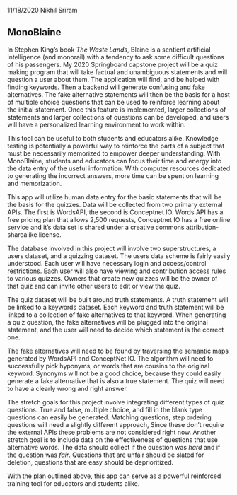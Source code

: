 11/18/2020	Nikhil Sriram

## MonoBlaine

In Stephen King’s book *The Waste Lands*, Blaine is a sentient artificial intelligence (and monorail) with a tendency to ask some difficult questions of his passengers. My 2020 Springboard capstone project will be a quiz making program that will take factual and unambiguous statements and will question a user about them. The application will find, and be helped with finding keywords. Then a backend will generate confusing and fake alternatives. The fake alternative statements will then be the basis for a host of multiple choice questions that can be used to reinforce learning about the initial statement. Once this feature is implemented, larger collections of statements and larger collections of questions can be developed, and users will have a personalized learning environment to work within.  

This tool can be useful to both students and educators alike. Knowledge testing is potentially a powerful way to reinforce the parts of a subject that must be necessarily memorized to empower deeper understanding. With MonoBlaine, students and educators can focus their time and energy into the data entry of the useful information. With computer resources dedicated to generating the incorrect answers, more time can be spent on learning and memorization.  

This app will utilize human data entry for the basic statements that will be the basis for the quizzes. Data will be collected from two primary external APIs. The first is WordsAPI, the second is Conceptnet IO. Words API has a free pricing plan that allows 2,500 requests, Conceptnet IO has a free online service and it’s data set is shared under a creative commons attribution-sharealike license.  

The database involved in this project will involve two superstructures, a users dataset, and a quizzing dataset. The users data scheme is fairly easily understood. Each user will have necessary login and access/control restrictions. Each user will also have viewing and contribution access rules to various quizzes. Owners that create new quizzes will be the owner of that quiz and can invite other users to edit or view the quiz.  

The quiz dataset will be built around truth statements. A truth statement will be linked to a keywords dataset. Each keyword and truth statement will be linked to a collection of fake alternatives to that keyword. When generating a quiz question, the fake alternatives will be plugged into the original statement, and the user will need to decide which statement is the correct one.  

The fake alternatives will need to be found by traversing the semantic maps generated by WordsAPI and ConceptNet IO. The algorithm will need to successfully pick hyponyms, or words that are cousins to the original keyword. Synonyms will not be a good choice, because they could easily generate a fake alternative that is also a true statement. The quiz will need to have a clearly wrong and right answer.  

The stretch goals for this project involve integrating different types of quiz questions. True and false, multiple choice, and fill in the blank type questions can easily be generated. Matching questions, step ordering questions will need a slightly different approach, Since these don’t require the external APIs these problems are not considered right now. Another stretch goal is to include data on the effectiveness of questions that use alternative words. The data should collect if the question was *hard* and if the question was *fair*. Questions that are unfair should be slated for deletion, questions that are easy should be deprioritized.  

With the plan outlined above, this app can serve as a powerful reinforced training tool for educators and students alike.
